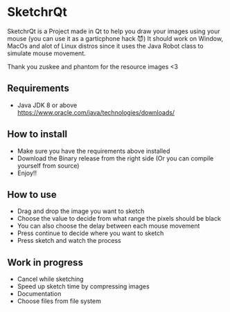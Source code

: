 # SketchrQt

SketchrQt is a Project made in Qt to help you draw your images using your mouse (you can use it as a garticphone hack 😈)
It should work on Window, MacOs and alot of Linux distros since it uses the Java Robot class to simulate mouse movement.

Thank you zuskee and phantom for the resource images <3

## Requirements

* Java JDK 8 or above https://www.oracle.com/java/technologies/downloads/

## How to install

* Make sure you have the requirements above installed
* Download the Binary release from the right side (Or you can compile yourself from source)
* Enjoy!!

## How to use

* Drag and drop the image you want to sketch
* Choose the value to decide from what range the pixels should be black
* You can also choose the delay between each mouse movement
* Press continue to decide where you want to sketch
* Press sketch and watch the process

## Work in progress

* Cancel while sketching
* Speed up sketch time by compressing images
* Documentation
* Choose files from file system

